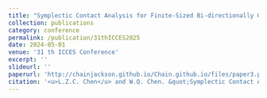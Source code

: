 ```yaml
---
title: "Symplectic Contact Analysis for Finite-Sized Bi-directionally Graded Plane with Multi-Field Coupling"
collection: publications
category: conference
permalink: /publication/31thICCES2025
date: 2024-05-01
venue: '31 th ICCES Conference'
excerpt: ''
slideurl: ''
paperurl: 'http://chainjackson.github.io/Chain.github.io/files/paper3.pdf'
citation: '<u>L.Z.C. Chen</u> and W.Q. Chen. &quot;Symplectic Contact Analysis for Finite-Sized Bi-directionally Graded Plane with Multi-Field Coupling. &quot; <i>The 31st International Conference on Computational & Experimental Engineering and Science.</i> Changsha, Hunan. May 26-29, 2025.'
---
```

